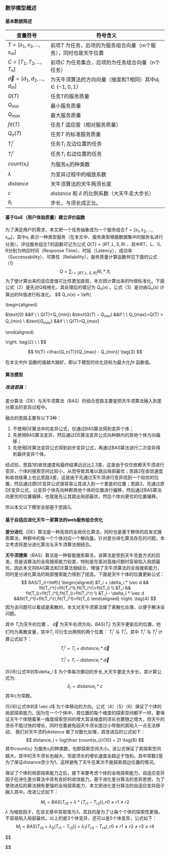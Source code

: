 ### 数学模型概述

#### 基本数据简述



| 变量符号                      | 符号含义                                                     |
| ----------------------------- | ------------------------------------------------------------ |
| $T = [s_1, s_2, ..., s_{m}]$  | 前项$T$ 为任务，后项的为服务组合向量（m个服务），同时也是天牛位置 |
| $C = [T_1, T_2, ...,T_n]$     | 前项$C$ 为任务集合，后项的为任务组合向量（n个任务）          |
| $\vec d =  [d_1,d_2,...,d_m]$ | 为天牛须算法的方向向量（维度和T相同）其中$d_i\in\{-1,0,1\}$  |
| $Q(T)$                        | 任务T的服务质量                                              |
| $Q_{min}$                     | 最小服务质量                                                 |
| $Q_{max}$                     | 最大服务质量                                                 |
| $fit(T)$                      | 任务$T$ 适应度（相对服务质量）                               |
| $Q_{n}(T)$                    | 任务$T$ 的标准服务质量                                       |
| $T_i^l$                       | 任务$T_i$ 左边位置的任务                                     |
| $T_i^r$                       | 任务$T_i$ 右边位置的任务                                     |
| $count(s_i)$                  | 为服务$s_i$的种类数                                          |
| $\lambda$                     | 为变异过程中的缩放系数                                       |
| $distance$                    | 天牛须算法的天牛两须长度                                     |
| $c$                           | $distance$ 和 $\delta$ 的比例系数（大天牛走大步长）          |
| $\delta_i$                    | 步长，与须长成正比。                                         |





#### 基于QoE（用户体验质量）建立评价函数

为了满足用户的需求，本文把一个任务抽象成为一个服务组合$T = [s_1, s_2, ..., s_{m}]$，其中$s_i$ 表示一种类型服务（在本文中，服务类型根据数据集中的服务名进行分类）。评估服务组合T的函数可记为公式 $Q(T) = (RT,L,S,R)$ ，其中RT、L、S、R分别为响应时间（Response Time）、时延（Latency）、成功率（Successability）、可靠性（Reliability）。服务质量计算函数祥见下面的公式（1）
$$
Q = \sum_{i=[RT,L,S,R]}W_i*X_i \tag{1}
$$
为了使计算出来的适应度值可比性更加直观，本文把计算出来的fit值标准化。下面公式（2）是先对Q规格化，其处理后的值记为 $Q_n(x)$ 。公式（3）是对由$Q_n(x)$ 计算出的fit值进行标准化。
$$
Q_n(x) = \left\{

\begin{aligned}

&\text{0}               &&if \ \ Q(T)<Q_{min}\\
&\text{$Q(T)-Q_{min}$}  &&if \ \ Q_{max}>Q(T) > Q_{min} \\
&\text{$Q_{max}$}       &&if \ \ Q(T)>Q_{max}

\end{aligned}

\right. \tag{2}
\\
\\
$$

$$
fit(T) =\frac{Q_n(T)}{Q_{max} - Q_{min}} \tag{3}
$$

在本文中$fit$ 函数的值越大越好，即以下模型的优化目标为最大化$fit$ 函数值。

#### 算法模型

##### 改进思路：

差分算法（DE）与天牛须算法（BAS）的结合思路主要是把天牛须算法融入到差分算法的变异过程中。

融合的思路主要有以下3种：

1.  不使用DE算法中的变异公式，仅通过BAS算法得到变异个体；
2.  先使用BAS算法变异，然后通过DE算法变异公式向种群内的其他个体方向偏移；
3.  先使用DE算法变异公式得到初步变异公式，再通过BAS算法进行二次变异得到最终变异个体。

经试验，思路1的收敛速度和最终结果远远比2,3差，这是由于仅仅依赖天牛须进行变异，个体的搜索空间比较小，从而导致其难以跳出局部最优；思路2在收敛速度和收敛结果上也比思路3差，这是由于先通过天牛须进行变异找到一个较优的位置，然后通过原DE变异公式很容易让其进入到一个更差的位置；思路3，先通过原DE变异公式，让变异个体先向种群其他个体的位置进行偏移，然后通过BAS算法向更优的位置偏移，也就是先让其跳出局部最优，然后个体向更优的位置偏移。

所以本文以下模型全部基于思路3。

#### 基于自适应进化天牛一家算法的web服务组合优化

**差分进化**（DE）算法是一种高效的全局优化算法，同时也是基于群体的启发式搜索算法，种群中的每一个个体对应一个解向量。针对差分进化算法存在的问题，本文考虑将差分进化算法与天牛须算法相结合。

**天牛须搜索**（BAS）算法是一种智能搜索算法，该算法是受到天牛觅食方式的启发。但是该算法的全局搜索能力较差，特别是在面对高维问题时容易陷入局部最优。因此本文将BAS算法和DE算法相结合，增强了天牛须算法的全局搜索能力，同时差分进化算法的局部搜索能力得到了提高。下面是天牛个体的位置更新公式：
$$
BAS(T_i)=\left\{
\begin{aligned}
&T_i + \delta_i * \vec d  && fit(T_i^r)>fit(T_i^l),fit(T_i^r)>fit(T_i)
\\
&T_i                      && fit(T_i)>fit(T_i^l),fit(T_i)>fit(T_i^r)
\\
&T_i - \delta_i * \vec d  &&fit(T_i^l)>fit(T_i^r),fit(T_i^l)>fit(T_i)
\end{aligned}
\right. \tag{4}
$$
因为该问题可以看成是离散的，本文对天牛须算法做了离散化处理，以便于解决该问题。

其中 $T_i$为天牛的位置 ， $\vec d$ 为天牛右须方向，$BAS(T_i)$ 为天牛更新后的位置，他们均为离散变量，其中$T_i$ 可衍生出两侧的两个位置： $T_i^r$ 与 $T_i^l$。其中 $T_i^r$ 与 $T_i^l$ 计算公式如下：
$$
T_i^r = T_i +distance_i * \vec d \tag{5}
$$

$$
T_i^l = T_i - distance_i*\vec d \tag{6}
$$

(5)(6)公式中的$\delta_i $ 为个体每次挪动的步长,大天牛要走大步长，其计算公式为:
$$
\delta_i = distance_i * c \tag{7}
$$
其中c为常数。

(5)(6)公式中的$ \vec d$ 为个体移动的方向。公式（4）（5）（6）保证了个体的局部探索能力。因为在一个个体中，其位置的每个维度的探索空间都不一样，要保证天牛个体随着某一维度探索空间的增大其该维度的须长也要随之增大，但天牛的须长不能过快的增长，同时也要避免因天牛须长度过小导致的其陷入一点无法移动，    我们对天牛须的$distance$ 做了对数化处理，其改进后的公式如下：
$$
distance_i = log(\frac {count(s_i)}{10} + 2) \tag{8}
$$
其中$count(s_i)$ 为服务$s_i$的种类数，也即探索空间大小。该公式保证了其探索空间越大，其中的天牛须长也越大，但是须长的增长速度会趋近于饱和。其中常数2是为了保证distance至少为1，这样避免了天牛在某次不能探索周边位置的情况。



保证了个体的局部探索能力之后，接下来要考虑个体的全局探索能力。自适应变异因子在进化差分算法中具有良好的收敛能力，基于进化差分算法的变异思想，为了使改进后的算法拥有更强的全局探索能力，本文把进化差分算法的自适应变异因子融入其中。改进公式如下：

$$
M_i = BAS(T_{r0} + \lambda*(T_{r1} - T_{r2})) ,r0 \neq r1 \neq r2 \tag{9}
$$
$\lambda$ 为缩放因子，在该文章中其取值为3，其目的是为了让每个个体的探索性更强，不容易陷入局部最优。以上的是3个体变异，还可以是5个体变异，公式如下：
$$
M_i = BAS(T_{r0} + \lambda _0(T_{r1} - T_{r2}))+\lambda_1(T_{r3} - T_{r4}) ,r0 \neq r1 \neq r2 \neq r3 \neq r4\tag{10}
$$

$$

$$













